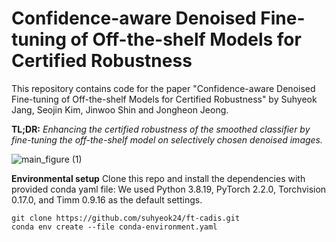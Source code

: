 # Confidence-aware Denoised Fine-tuning of Off-the-shelf Models for Certified Robustness

This repository contains code for the paper "Confidence-aware Denoised Fine-tuning of Off-the-shelf Models for Certified Robustness" by Suhyeok Jang, Seojin Kim, Jinwoo Shin and Jongheon Jeong.

<b>TL;DR:</b>  *Enhancing the certified robustness of the smoothed classifier by fine-tuning the off-the-shelf model on selectively chosen denoised images.* 

![main_figure (1)](https://github.com/user-attachments/assets/885eda34-ad32-40d4-a251-ac3d8bb4ff62)

**Environmental setup**
Clone this repo and install the dependencies with provided conda yaml file:
We used Python 3.8.19, PyTorch 2.2.0, Torchvision 0.17.0, and Timm 0.9.16 as the default settings.
```
git clone https://github.com/suhyeok24/ft-cadis.git
conda env create --file conda-environment.yaml
```